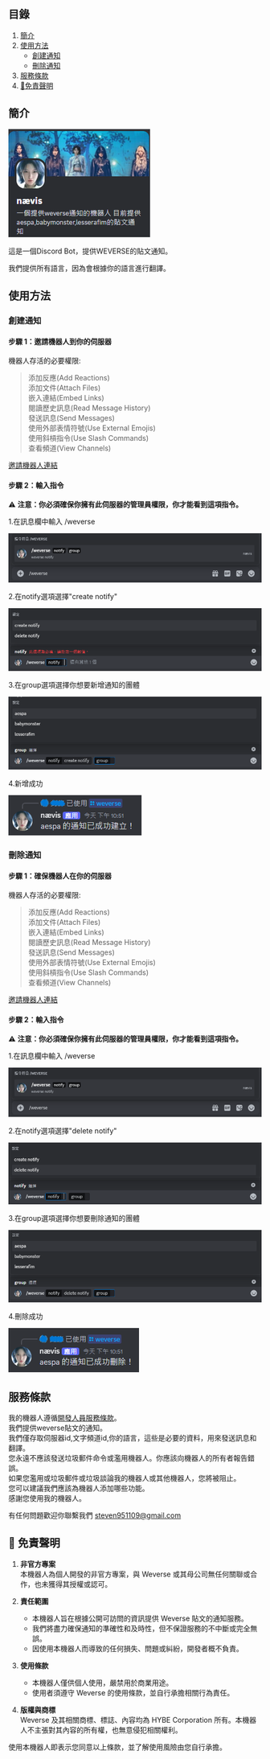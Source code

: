 ## 目錄
1. [簡介](#功能)
2. [使用方法](#使用方法)  
   - [創建通知](https://github.com/craz1gre0/weverse-notify-bot/blob/main/README.md#%E5%89%B5%E5%BB%BA%E9%80%9A%E7%9F%A5)  
   - [刪除通知](https://github.com/craz1gre0/weverse-notify-bot/blob/main/README.md#%E5%88%AA%E9%99%A4%E9%80%9A%E7%9F%A5)
3. [服務條款](#服務條款)
4. [📜免責聲明](https://github.com/craz1gre0/weverse-notify-bot/blob/main/README.md#-%E5%85%8D%E8%B2%AC%E8%81%B2%E6%98%8E)

## 簡介

![示意圖](images/bot.PNG)

這是一個Discord Bot，提供WEVERSE的貼文通知。

我們提供所有語言，因為會根據你的語言進行翻譯。


## 使用方法
### 創建通知
#### 步驟 1：邀請機器人到你的伺服器

機器人存活的必要權限:<br>
>添加反應(Add Reactions)<br>添加文件(Attach Files)<br>嵌入連結(Embed Links)<br>閱讀歷史訊息(Read Message History)<br>發送訊息(Send Messages)<br>使用外部表情符號(Use External Emojis)<br>使用斜槓指令(Use Slash Commands)<br>查看頻道(View Channels)

[邀請機器人連結](https://discord.com/oauth2/authorize?client_id=1314971413769359370&permissions=2147863616&integration_type=0&scope=bot)

#### 步驟 2：輸入指令

⚠️ **注意：你必須確保你擁有此伺服器的管理員權限，你才能看到這項指令。**

1.在訊息欄中輸入 /weverse

![示意圖](images/weverse.png)

2.在notify選項選擇"create notify"

![示意圖](images/create.png)

3.在group選項選擇你想要新增通知的團體

![示意圖](images/createGroup.png)

4.新增成功

![示意圖](images/createmsg.png)

### 刪除通知
#### 步驟 1：確保機器人在你的伺服器

機器人存活的必要權限:<br>
>添加反應(Add Reactions)<br>添加文件(Attach Files)<br>嵌入連結(Embed Links)<br>閱讀歷史訊息(Read Message History)<br>發送訊息(Send Messages)<br>使用外部表情符號(Use External Emojis)<br>使用斜槓指令(Use Slash Commands)<br>查看頻道(View Channels)

[邀請機器人連結](https://discord.com/oauth2/authorize?client_id=1314971413769359370&permissions=2147863616&integration_type=0&scope=bot)

#### 步驟 2：輸入指令

⚠️ **注意：你必須確保你擁有此伺服器的管理員權限，你才能看到這項指令。**

1.在訊息欄中輸入 /weverse

![示意圖](images/weverse.png)

2.在notify選項選擇"delete notify"

![示意圖](images/del.png)

3.在group選項選擇你想要刪除通知的團體

![示意圖](images/delGroup.png)

4.刪除成功

![示意圖](images/delmsg.png)

## 服務條款

我的機器人遵循[開發人員服務條款](https://discord.com/developers/docs/policies-and-agreements/developer-terms-of-service)。<br>
我們提供weverse貼文的通知。<br>
我們僅存取伺服器id,文字頻道id,你的語言，這些是必要的資料，用來發送訊息和翻譯。<br>
您永遠不應該發送垃圾郵件命令或濫用機器人。你應該向機器人的所有者報告錯誤。<br>
如果您濫用或垃圾郵件或垃圾談論我的機器人或其他機器人，您將被阻止。<br>
您可以建議我們應該為機器人添加哪些功能。<br>
感謝您使用我的機器人。<br>

有任何問題歡迎你聯繫我們 steven951109@gmail.com

## 📜 免責聲明


1. **非官方專案**
   <br>本機器人為個人開發的非官方專案，與 Weverse 或其母公司無任何關聯或合作，也未獲得其授權或認可。

2. **責任範圍**
   - 本機器人旨在根據公開可訪問的資訊提供 Weverse 貼文的通知服務。
   - 我們將盡力確保通知的準確性和及時性，但不保證服務的不中斷或完全無誤。
   - 因使用本機器人而導致的任何損失、問題或糾紛，開發者概不負責。
     
3. **使用條款**
   - 本機器人僅供個人使用，嚴禁用於商業用途。
   - 使用者須遵守 Weverse 的使用條款，並自行承擔相關行為責任。

4. **版權與商標**
   <br>Weverse 及其相關商標、標誌、內容均為 HYBE Corporation 所有。本機器人不主張對其內容的所有權，也無意侵犯相關權利。

使用本機器人即表示您同意以上條款，並了解使用風險由您自行承擔。

